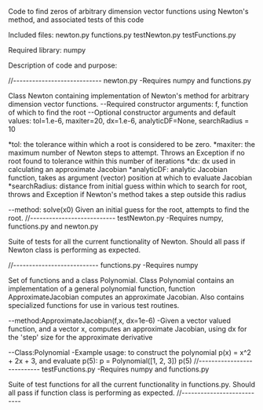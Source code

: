 Code to find zeros of arbitrary dimension vector functions using Newton's method, and associated tests of this code

Included files:
newton.py
functions.py
testNewton.py
testFunctions.py

Required library:
numpy

Description of code and purpose:

//----------------------------
newton.py
-Requires numpy and functions.py

Class Newton containing implementation of Newton's method for arbitrary dimension vector functions.
--Required constructor arguments: f, function of which to find the root
--Optional constructor arguments and default values:
    tol=1.e-6, maxiter=20, dx=1.e-6, analyticDF=None, searchRadius = 10

*tol: the tolerance within which a root is considered to be zero.
*maxiter: the maximum number of Newton steps to attempt. Throws an Exception if no root found to tolerance within this number of iterations
*dx: dx used in calculating an approximate Jacobian
*analyticDF: analytic Jacobian function, takes as argument (vector) position at which to evaluate Jacobian
*searchRadius: distance from initial guess within which to search for root, throws and Exception if Newton's method takes a step outside this radius

--method: solve(x0)
Given an initial guess for the root, attempts to find the root. 
//---------------------------
testNewton.py
-Requires numpy, functions.py and newton.py

Suite of tests for all the current functionality of Newton.  Should all pass if Newton class is performing as expected.

//---------------------------
functions.py
-Requires numpy

Set of functions and a class Polynomial.  Class Polynomial contains an implementation of a general polynomial function, function ApproximateJacobian computes an approximate Jacobian. Also contains specialized functions for use in various test routines.

--method:ApproximateJacobian(f,x, dx=1e-6)
-Given a vector valued function, and a vector x, computes an approximate Jacobian, using dx for the 'step' size for the approximate derivative

--Class:Polynomial
-Example usage: to construct the polynomial p(x) = x^2 + 2x + 3, and evaluate p(5):
 p = Polynomial([1, 2, 3])
 p(5)
//---------------------------
testFunctions.py
-Requires numpy and functions.py

Suite of test functions for all the current functionality in functions.py.  Should all pass if function class is performing as expected.
//---------------------------
